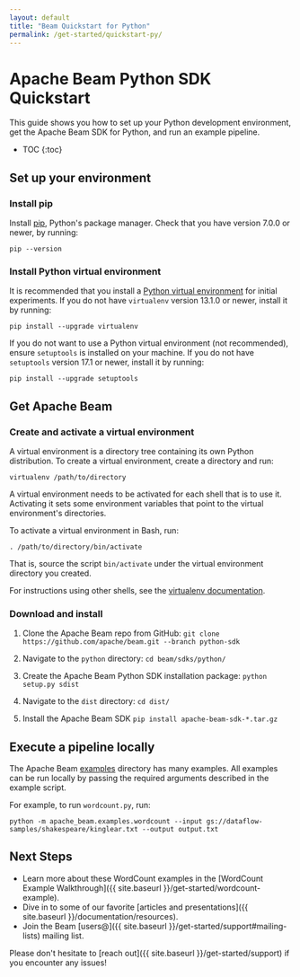 ```yaml
---
layout: default
title: "Beam Quickstart for Python"
permalink: /get-started/quickstart-py/
---
```


# Apache Beam Python SDK Quickstart

This guide shows you how to set up your Python development environment, get the Apache Beam SDK for Python, and run an example pipeline.

* TOC
{:toc}

## Set up your environment

### Install pip

Install [pip](https://pip.pypa.io/en/stable/installing/), Python's package manager. Check that you have version 7.0.0 or newer, by running: 

```
pip --version
```

### Install Python virtual environment 

It is recommended that you install a [Python virtual environment](http://docs.python-guide.org/en/latest/dev/virtualenvs/)
for initial experiments. If you do not have `virtualenv` version 13.1.0 or newer, install it by running:

```
pip install --upgrade virtualenv
```

If you do not want to use a Python virtual environment (not recommended), ensure `setuptools` is installed on your machine. If you do not have `setuptools` version 17.1 or newer, install it by running:

```
pip install --upgrade setuptools
```

## Get Apache Beam

### Create and activate a virtual environment

A virtual environment is a directory tree containing its own Python distribution. To create a virtual environment, create a directory and run:

```
virtualenv /path/to/directory
```

A virtual environment needs to be activated for each shell that is to use it.
Activating it sets some environment variables that point to the virtual
environment's directories. 

To activate a virtual environment in Bash, run:

```
. /path/to/directory/bin/activate
```

That is, source the script `bin/activate` under the virtual environment directory you created.

For instructions using other shells, see the [virtualenv documentation](https://virtualenv.pypa.io/en/stable/userguide/#activate-script).

### Download and install

1. Clone the Apache Beam repo from GitHub: 
  `git clone https://github.com/apache/beam.git --branch python-sdk`

2. Navigate to the `python` directory: 
  `cd beam/sdks/python/`

3. Create the Apache Beam Python SDK installation package: 
  `python setup.py sdist`

4. Navigate to the `dist` directory:
  `cd dist/`

5. Install the Apache Beam SDK
  `pip install apache-beam-sdk-*.tar.gz`

## Execute a pipeline locally

The Apache Beam [examples](https://github.com/apache/beam/tree/python-sdk/sdks/python/apache_beam/examples) directory has many examples. All examples can be run locally by passing the required arguments described in the example script.

For example, to run `wordcount.py`, run:

```
python -m apache_beam.examples.wordcount --input gs://dataflow-samples/shakespeare/kinglear.txt --output output.txt
```

## Next Steps

* Learn more about these WordCount examples in the [WordCount Example Walkthrough]({{ site.baseurl }}/get-started/wordcount-example).
* Dive in to some of our favorite [articles and presentations]({{ site.baseurl }}/documentation/resources).
* Join the Beam [users@]({{ site.baseurl }}/get-started/support#mailing-lists) mailing list.

Please don't hesitate to [reach out]({{ site.baseurl }}/get-started/support) if you encounter any issues!

